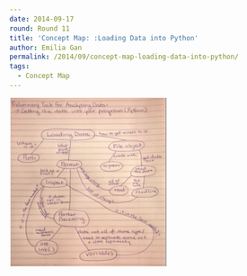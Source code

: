 ```yaml
---
date: 2014-09-17
round: Round 11
title: 'Concept Map: :Loading Data into Python'
author: Emilia Gan
permalink: /2014/09/concept-map-loading-data-into-python/
tags:
  - Concept Map
---
```

[<img src="/uploads/2014/09/Concept_Map-280x300.png" alt="Concept_Map" width="280" height="300" class="alignnone size-medium wp-image-8814" />][1]

 [1]: /uploads/2014/09/Concept_Map.png
